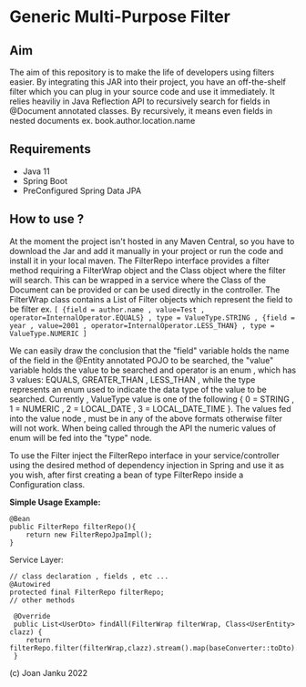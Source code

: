 # Generic Multi-Purpose Filter

## Aim
The aim of this repository is to make the life of developers using filters easier.
By integrating this JAR into their project, you have an off-the-shelf filter
which you can plug in your source code and use it immediately.
It relies heaviliy in Java Reflection API to recursively search for
fields in @Document annotated classes. By recursively, it means even fields
in nested documents ex. book.author.location.name

## Requirements
- Java 11
- Spring Boot 
- PreConfigured Spring Data JPA

## How to use ?

At the moment the project isn't hosted in any Maven Central,
so you have to download
the Jar and add it manually in your project or run the code and install it 
in your local maven.
The FilterRepo interface provides a filter method requiring a 
FilterWrap object and the Class object where the filter will search.
This can be wrapped in a service where the Class of the Document can be provided or can be 
used directly in the controller.
The FilterWrap class contains a List of Filter objects which represent
the field to be filter 
ex. `[ {field = author.name , value=Test , operator=InternalOperator.EQUALS} , type = ValueType.STRING , {field = year , value=2001 , operator=InternalOperator.LESS_THAN} , type = ValueType.NUMERIC ]`

We can easily draw the conclusion that the "field" variable holds the name of the field 
in the @Entity annotated POJO to be searched, the "value" variable holds the value to be searched and operator
is an enum , which has 3 values: EQUALS, GREATER_THAN , LESS_THAN , while the type represents an enum used to
indicate the data type of the value to be searched. Currently , ValueType value is one of the following 
{ 0 = STRING , 1 = NUMERIC , 2 = LOCAL_DATE , 3 = LOCAL_DATE_TIME }. The values fed into the value node , must be
in any of the above formats otherwise filter will not work. When being called through the API the numeric values
of enum will be fed into the "type" node.

To use the Filter inject the FilterRepo interface in your service/controller using the desired method of dependency injection
in Spring and use it as you wish, after first creating a bean of type FilterRepo inside a Configuration class.

**Simple Usage Example:**
```
@Bean
public FilterRepo filterRepo(){
    return new FilterRepoJpaImpl();
}
```
Service Layer:

```
// class declaration , fields , etc ...
@Autowired
protected final FilterRepo filterRepo;
// other methods

 @Override
 public List<UserDto> findAll(FilterWrap filterWrap, Class<UserEntity> clazz) {
    return filterRepo.filter(filterWrap,clazz).stream().map(baseConverter::toDto).collect(Collectors.toList());
 }

```
(c) Joan Janku 2022



